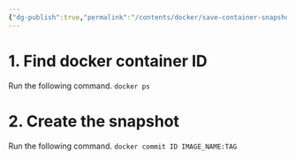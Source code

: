 ```yaml
---
{"dg-publish":true,"permalink":"/contents/docker/save-container-snapshot/","tags":["Docker","Docker-Compose"],"created":"2024-06-07T17:41:41.644+02:00","updated":"2024-06-07T17:41:41.644+02:00"}
---
```



# 1.  Find docker container ID
Run the following command. 
`docker ps`

# 2. Create the snapshot
Run the following command.
`docker commit ID IMAGE_NAME:TAG`